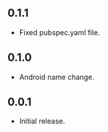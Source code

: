 ## 0.1.1

* Fixed pubspec.yaml file.


## 0.1.0

* Android name change.

## 0.0.1

* Initial release.
